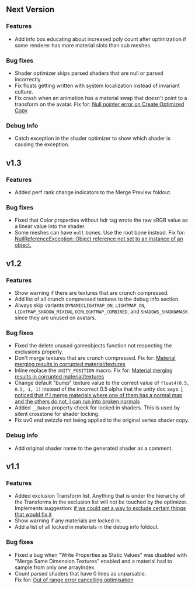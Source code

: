 ## Next Version
### Features
* Add info box educating about increased poly count after optimization if some renderer has more material slots than sub meshes.

### Bug fixes
* Shader optimizer skips parsed shaders that are null or parsed incorrectly.
* Fix floats getting written with system localization instead of invariant culture.
* Fix crash when an animation has a material swap that doesn't point to a transform on the avatar. Fix for: [Null pointer error on Create Optimized Copy](https://github.com/d4rkc0d3r/d4rkAvatarOptimizer/issues/7)

### Debug Info
* Catch exception in the shader optimizer to show which shader is causing the exception.

## v1.3
### Features
* Added perf rank change indicators to the Merge Preview foldout.

### Bug fixes
* Fixed that Color properties without hdr tag wrote the raw sRGB value as a linear value into the shader.
* Some meshes can have `null` bones. Use the root bone instead. Fix for: [NullReferenceException: Object reference not set to an instance of an object.](https://github.com/d4rkc0d3r/d4rkAvatarOptimizer/issues/6)

## v1.2
### Features
* Show warning if there are textures that are crunch compressed.
* Add list of all crunch compressed textures to the debug info section.
* Always skip variants `DYNAMICLIGHTMAP_ON`, `LIGHTMAP_ON`, `LIGHTMAP_SHADOW_MIXING`, `DIRLIGHTMAP_COMBINED`, and `SHADOWS_SHADOWMASK` since they are unused on avatars.

### Bug fixes
* Fixed the delete unused gameobjects function not respecting the exclusions properly.
* Don't merge textures that are crunch compressed. Fix for: [Material merging results in corrupted material/textures](https://github.com/d4rkc0d3r/d4rkAvatarOptimizer/issues/5)
* Inline replace the `UNITY_POSITION` macro. Fix for: [Material merging results in corrupted material/textures](https://github.com/d4rkc0d3r/d4rkAvatarOptimizer/issues/5)
* Change default "bump" texture value to the correct value of `float4(0.5, 0.5, 1, 1)` instead of the incorrect 0.5 alpha that the unity doc says. [I noticed that if I merge materials where one of them has a normal map and the others do not, I can run into broken normals](https://github.com/d4rkc0d3r/d4rkAvatarOptimizer/issues/5#issuecomment-1220827519)
* Added `__Baked` property check for locked in shaders. This is used by silent crosstone for shader locking.
* Fix uv0 end swizzle not being applied to the original vertex shader copy.

### Debug info
* Add original shader name to the generated shader as a comment.

## v1.1
### Features
* Added exclusion Transform list. Anything that is under the hierarchy of the Transforms in the exclusion list will not be touched by the optimizer.  
  Implements suggestion: [if we could get a way to exclude certain things that would fix it](https://twitter.com/JettsdVRC/status/1559692330965372930)
* Show warning if any materials are locked in.
* Add a list of all locked in materials in the debug info foldout.
### Bug fixes
* Fixed a bug when "Write Properties as Static Values" was disabled with "Merge Same Dimension Textures" enabled and a material had to sample from only one arrayIndex.
* Count parsed shaders that have 0 lines as unparsable.  
  Fix for: [Out of range error cancelling optimisation](https://github.com/d4rkc0d3r/d4rkAvatarOptimizer/issues/4)
